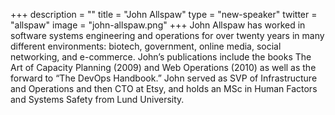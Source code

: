 +++
description = ""
title = "John Allspaw"
type = "new-speaker"
twitter = "allspaw"
image = "john-allspaw.png"
+++
John Allspaw has worked in software systems engineering and operations for over twenty years in many different environments: biotech, government, online media, social networking, and e-commerce. John’s publications include the books The Art of Capacity Planning (2009) and Web Operations (2010) as well as the forward to “The DevOps Handbook.” John served as SVP of Infrastructure and Operations and then CTO at Etsy, and holds an MSc in Human Factors and Systems Safety from Lund University.